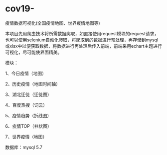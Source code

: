 # cov19-
疫情数据可视化(全国疫情地图、世界疫情地图等)

  本项目先用爬虫技术将所需数据爬取，如直接使用request模块的request请求，也可以使用selenium自动化爬取，将爬取到的数据进行预处理，再存储到mysql或xlsx中以便获取数据，将数据进行再处理后传入前端，前端采用echart主题进行可视化，尽可能使界面精美。
   
   模块：
   
   1、今日疫情（地图）
   
   2、历史疫情（地图时间轴）
   
   3、湖北迁徙（迁徙图）
   
   4、百度热搜（词云）
   
   5、疫情趋势（折线图）
   
   6、疫情TOP（柱状图）
   
   7、世界疫情（地图）
   

   数据库：mysql 5.7
	
